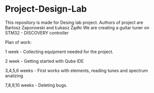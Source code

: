 # Project-Design-Lab

This repository is made for Desing lab project.
Authors of project are Bartosz Zaporowski and Łukasz Żądło
We are creating a guitar tuner on STM32 - DISCOVERY controller

Plan of work:

1 week - Collecting equipment needed for the project.

2 week - Getting started with Qube IDE

3,4,5,6 weeks - First works with elements, reading tunes and spectrum analizing 

7,8,9,10 weeks - Deleting bugs.
